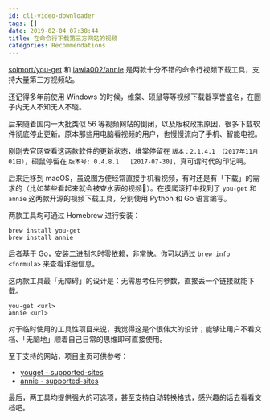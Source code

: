 ```yaml
---
id: cli-video-downloader
tags: []
date: 2019-02-04 07:38:44
title: 在命令行下载第三方网站的视频
categories: Recommendations
---
```


[soimort/you-get](https://github.com/soimort/you-get) 和 [iawia002/annie](https://github.com/iawia002/annie) 是两款十分不错的命令行视频下载工具，支持大量第三方视频站。

<!--more-->

还记得多年前使用 Windows 的时候，维棠、硕鼠等等视频下载器享誉盛名，在圈子内无人不知无人不晓。

后来随着国内一大批类似 56 等视频网站的倒闭，以及版权政策原因，很多下载软件彻底停止更新。原本那些用电脑看视频的用户，也慢慢流向了手机、智能电视。

刚刚去官网查看这两款软件的更新状态，维棠停留在 `版本：2.1.4.1 （2017年11月01日）`，硕鼠停留在 `版本号: 0.4.8.1   [2017-07-30]`，真可谓时代的印记啊。

后来迁移到 macOS，虽说图方便经常直接手机看视频，有时还是有「下载」的需求的（比如某些看起来就会被查水表的视频🤔）。在摸爬滚打中找到了 `you-get` 和 `annie` 这两款开源的视频下载工具，分别使用 Python 和 Go 语言编写。

两款工具均可通过 Homebrew 进行安装：

```
brew install you-get
brew install annie
```

后者基于 Go，安装二进制包时零依赖，非常快。你可以通过 `brew info <formula>` 来查看详细信息。

这两款工具最「无障碍」的设计是：无需思考任何参数，直接丢一个链接就能下载。

```
you-get <url>
annie <url>
```

对于临时使用的工具性项目来说，我觉得这是个很伟大的设计；能够让用户不看文档、「无脑地」顺着自己日常的思维即可直接使用。

至于支持的网站，项目主页可供参考：

- [youget - supported-sites](https://github.com/soimort/you-get#supported-sites)
- [annie - supported-sites](https://github.com/iawia002/annie#supported-sites)

最后，两工具均提供强大的可选项，甚至支持自动转换格式，感兴趣的话去看看文档吧。

